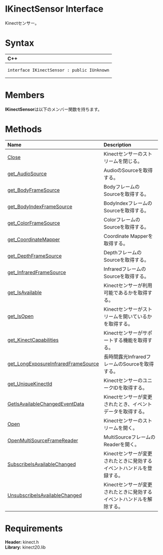 IKinectSensor Interface  
=======================  

Kinectセンサー。 <span id="syntaxSection"></span>

Syntax  
======  

<table>
<colgroup>
<col width="100%" />
</colgroup>
<thead>
<tr class="header">
<th align="left">C++</th>
</tr>
</thead>
<tbody>
<tr class="odd">
<td align="left"><pre><code>interface IKinectSensor : public IUnknown</code></pre></td>
</tr>
</tbody>
</table>

<span id="classMembersSection"></span>

Members  
=======  

**IKinectSensor**は以下のメンバー関数を持ちます。  

<span id="publicmethodsSection"></span>

Methods  
=======  

<table>
<colgroup>
<col width="30%" />
<col width="60%" />
</colgroup>
<thead>
<tr class="header">
<th align="left">Name</th>
<th align="left">Description</th>
</tr>
</thead>
<tbody>
<tr class="odd">
<td align="left"><a href="IKinectSensor_Interface/Methods/Close_Method.md">Close</a></td>
<td align="left">Kinectセンサーのストリームを閉じる。</td>
</tr>
<tr class="even">
<td align="left"><a href="IKinectSensor_Interface/Methods/get_AudioSource_Method.md">get_AudioSource</a></td>
<td align="left">AudioのSourceを取得する。</td>
</tr>
<tr class="odd">
<td align="left"><a href="IKinectSensor_Interface/Methods/get_BodyFrameSource_Method.md">get_BodyFrameSource</a></td>
<td align="left">BodyフレームのSourceを取得する。</td>
</tr>
<tr class="even">
<td align="left"><a href="IKinectSensor_Interface/Methods/get_BodyIndexFrameSource.md">get_BodyIndexFrameSource</a></td>
<td align="left">BodyIndexフレームのSourceを取得する。</td>
</tr>
<tr class="odd">
<td align="left"><a href="IKinectSensor_Interface/Methods/get_ColorFrameSource_Method.md">get_ColorFrameSource</a></td>
<td align="left">ColorフレームのSourceを取得する。</td>
</tr>
<tr class="even">
<td align="left"><a href="IKinectSensor_Interface/Methods/get_CoordinateMapper_Method.md">get_CoordinateMapper</a></td>
<td align="left">Coordinate Mapperを取得する。</td>
</tr>
<tr class="odd">
<td align="left"><a href="IKinectSensor_Interface/Methods/get_DepthFrameSource_Method.md">get_DepthFrameSource</a></td>
<td align="left">DepthフレームのSourceを取得する。</td>
</tr>
<tr class="even">
<td align="left"><a href="IKinectSensor_Interface/Methods/get_InfraredFrameSource.md">get_InfraredFrameSource</a></td>
<td align="left">InfraredフレームのSourceを取得する。</td>
</tr>
<tr class="odd">
<td align="left"><a href="IKinectSensor_Interface/Methods/get_IsAvailable_Method.md">get_IsAvailable</a></td>
<td align="left">Kinectセンサーが利用可能であるかを取得する。</td>
</tr>
<tr class="even">
<td align="left"><a href="IKinectSensor_Interface/Methods/get_IsOpen_Method.md">get_IsOpen</a></td>
<td align="left">Kinectセンサーがストリームを開いているかを取得する。</td>
</tr>
<tr class="odd">
<td align="left"><a href="IKinectSensor_Interface/Methods/get_KinectCapabilities.md">get_KinectCapabilities</a></td>
<td align="left">Kinectセンサーがサポートする機能を取得する。</td>
</tr>
<tr class="even">
<td align="left"><a href="IKinectSensor_Interface/Methods/get.md">get_LongExposureInfraredFrameSource</a></td>
<td align="left">長時間露光InfraredフレームのSourceを取得する。</td>
</tr>
<tr class="odd">
<td align="left"><a href="IKinectSensor_Interface/Methods/get_UniqueKinectId_Method.md">get_UniqueKinectId</a></td>
<td align="left">KinectセンサーのユニークIDを取得する。</td>
</tr>
<tr class="even">
<td align="left"><a href="IKinectSensor_Interface/Methods/GetIsAvailableChangedEvent.md">GetIsAvailableChangedEventData</a></td>
<td align="left">Kinectセンサーが変更されたとき、イベントデータを取得する。</td>
</tr>
<tr class="odd">
<td align="left"><a href="IKinectSensor_Interface/Methods/Open_Method.md">Open</a></td>
<td align="left">Kinectセンサーのストリームを開く。</td>
</tr>
<tr class="even">
<td align="left"><a href="IKinectSensor_Interface/Methods/OpenMultiSourceFrameReader.md">OpenMultiSourceFrameReader</a></td>
<td align="left">MultiSourceフレームのReaderを開く。</td>
</tr>
<tr class="odd">
<td align="left"><a href="IKinectSensor_Interface/Methods/SubscribeIsAvailableChanged.md">SubscribeIsAvailableChanged</a></td>
<td align="left">Kinectセンサーが変更されたときに発効するイベントハンドルを登録する。</td>
</tr>
<tr class="even">
<td align="left"><a href="IKinectSensor_Interface/Methods/UnsubscribeIsAvailableChan.md">UnsubscribeIsAvailableChanged</a></td>
<td align="left">Kinectセンサーが変更されたときに発効するイベントハンドルを解除する。</td>
</tr>
</tbody>
</table>

<span id="requirements"></span>

Requirements  
============  

**Header:** kinect.h  
**Library:** kinect20.lib  



<!--Please do not edit the data in the comment block below.-->
<!--
TOCTitle : IKinectSensor Interface
RLTitle : IKinectSensor Interface
KeywordK : IKinectSensor interface, about
HelpPriority : 2
TopicType : apiref
KeywordF : IKinectSensor
KeywordF : Microsoft.Kinect.kinect.IKinectSensor
KeywordA : T:Microsoft.Kinect.kinect.IKinectSensor
AssetID : T:Microsoft.Kinect.kinect.IKinectSensor
Locale : en-us
CommunityContent : 1
APIType : Managed
APILocation : 
APIName : Microsoft.Kinect.kinect.IKinectSensor
TargetOS : Windows
TopicType : kbSyntax
DevLang : C++
DocSet : K4Wv2
ProjType : K4Wv2Proj
Technology : Kinect for Windows
Product : Kinect for Windows SDK v2
productversion : 20
-->
